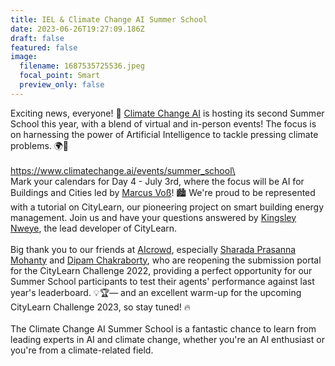 ```yaml
---
title: IEL & Climate Change AI Summer School
date: 2023-06-26T19:27:09.186Z
draft: false
featured: false
image:
  filename: 1687535725536.jpeg
  focal_point: Smart
  preview_only: false
---
```

Exciting news, everyone! 🎉 [Climate Change AI](https://www.linkedin.com/company/climatechangeai/) is hosting its second Summer School this year, with a blend of virtual and in-person events! The focus is on harnessing the power of Artificial Intelligence to tackle pressing climate problems. 🌍🧠 \
\
https://www.climatechange.ai/events/summer_school\
\
Mark your calendars for Day 4 - July 3rd, where the focus will be AI for Buildings and Cities led by [Marcus Voß](https://www.linkedin.com/in/ACoAABlpbloBHlnT8wU-4v7dASJIW0ZVoKIVVtc)! 🏙️ We're proud to be represented with a tutorial on CityLearn, our pioneering project on smart building energy management. Join us and have your questions answered by [Kingsley Nweye](https://www.linkedin.com/in/ACoAACGlpu4B5_eYff2-tnkBHbBNQYn4GJ_6QY0), the lead developer of CityLearn.\
\
Big thank you to our friends at [AIcrowd](https://www.linkedin.com/company/aicrowd/), especially [Sharada Prasanna Mohanty](https://www.linkedin.com/in/ACoAACxRKG4BFYjHxMFytsP738EgK5PygqQunJA) and [Dipam Chakraborty](https://www.linkedin.com/in/ACoAABUktQ4BEuRF7zhxGS_9x1GGgYPChBsVn2g), who are reopening the submission portal for the CityLearn Challenge 2022, providing a perfect opportunity for our Summer School participants to test their agents' performance against last year's leaderboard. 💡🏆— and an excellent warm-up for the upcoming CityLearn Challenge 2023, so stay tuned! 🔥\
\
The Climate Change AI Summer School is a fantastic chance to learn from leading experts in AI and climate change, whether you're an AI enthusiast or you're from a climate-related field.